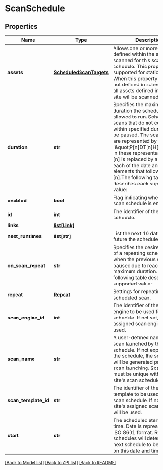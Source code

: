 # ScanSchedule

## Properties
Name | Type | Description | Notes
------------ | ------------- | ------------- | -------------
**assets** | [**ScheduledScanTargets**](ScheduledScanTargets.md) | Allows one or more assets defined within the site to be scanned for this scan schedule. This property is only supported for static sites. When this property is &#x60;null&#x60;, or not defined in schedule, then all assets defined in the static site will be scanned. | [optional] 
**duration** | **str** | Specifies the maximum duration the scheduled scan is allowed to run. Scheduled scans that do not complete within specified duration will be paused. The scan duration are represented by the format &#x60;\&quot;P[n]DT[n]H[n]M\&quot;&#x60;. In these representations, the [n] is replaced by a value for each of the date and time elements that follow the [n].The following table describes each supported value:  | Value | Description |  | ---------- | ---------------- |  | P | The duration designator. It must be placed at the start of the duration representation. |  | D | The day designator that follows the value for the number of days. |  | T | The time designator that precedes the time portion of the representation. |  | H | The hour designator that follows the value for the number of hours. |  | M | The minute designator that follows the value for the number of minutes. |  For example, &#x60;\&quot;P5DT10H30M\&quot;&#x60; represents a duration of \&quot;5 days, 10 hours, and 30 minutes\&quot;. Each duration designator is optional; however, at least one must be specified and it must be preceded by the &#x60;\&quot;P\&quot;&#x60; designator.   | [optional] 
**enabled** | **bool** | Flag indicating whether the scan schedule is enabled. | 
**id** | **int** | The identifier of the scan schedule. | [optional] 
**links** | [**list[Link]**](Link.md) |  | [optional] 
**next_runtimes** | **list[str]** | List the next 10 dates in the future the schedule will launch.  | [optional] 
**on_scan_repeat** | **str** | Specifies the desired behavior of a repeating scheduled scan when the previous scan was paused due to reaching is maximum duration. The following table describes each supported value:  | Value | Description |  | ---------- | ---------------- |  | restart-scan | Stops the previously-paused scan and launches a new scan if the previous scan did not complete within the specified duration. If the previous scheduled scan was not paused, then a new scan is launched. |  | resume-scan | Resumes the previously-paused scan if the previous scan did not complete within the specified duration. If the previous scheduled scan was not paused, then a new scan is launched. |   | 
**repeat** | [**Repeat**](Repeat.md) | Settings for repeating a scheduled scan. | [optional] 
**scan_engine_id** | **int** | The identifier of the scan engine to be used for this scan schedule. If not set, the site&#39;s assigned scan engine will be used. | [optional] 
**scan_name** | **str** | A user-defined name for the scan launched by the schedule. If not explicitly set in the schedule, the scan name will be generated prior to the scan launching. Scan names must be unique within the site&#39;s scan schedules. | [optional] 
**scan_template_id** | **str** | The identifier of the scan template to be used for this scan schedule. If not set, the site&#39;s assigned scan template will be used. | [optional] 
**start** | **str** | The scheduled start date and time. Date is represented in ISO 8601 format. Repeating schedules will determine the next schedule to begin based on this date and time. | 

[[Back to Model list]](../README.md#documentation-for-models) [[Back to API list]](../README.md#documentation-for-api-endpoints) [[Back to README]](../README.md)


